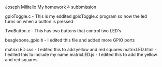 Joseph Militello
My homework 4 subbmission

gpioToggle.c - This is my eddited gpioToggle.c program so now the led turns on when a button is pressed

TwoButton.c - This has two buttons that control two LED's

beaglebone_gpio.h - I edited this file and added more GPIO ports

matrixLED.css - I edited this to add yellow and red squares
matrixLED.html - I edited this to include my name
matrixLED.js - I edited this to add the yellow and red squares.




